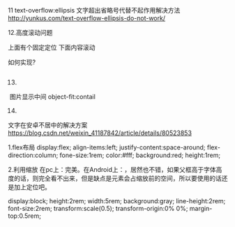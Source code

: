 11 text-overflow:ellipsis 文字超出省略号代替不起作用解决方法 http://yunkus.com/text-overflow-ellipsis-do-not-work/

12.高度滚动问题

上面有个固定定位
下面内容滚动

如何实现?
<div>
	<div class="u-title"></div>
	<div class="u-content"></div>
</div>
<style>
	.u-content{
		max-height: 500px;
		overflow: auto;
	}
</style>

13.
<img src="" alt="">
图片显示中间
object-fit:contail

14.
文字在安卓不居中的解决方案
https://blog.csdn.net/weixin_41187842/article/details/80523853


1.flex布局
display:flex;
align-items:left;
justify-content:space-around;
flex-direction:column;
fone-size:1rem;
color:#fff;
background:red;
height:1rem;

2.利用缩放
在pc上：完美。在Android上：，居然也不错，如果父框高于字体高度的话，则完全看不出来，但是缺点是元素会占缩放前的空间，所以要使用的话还是加上定位吧。

display:block;
height:2rem;
width:5rem;
background:gray;
line-height:2rem;
font-size:2rem;
transform:scale(0.5);
transform-origin:0% 0%;
margin-top:0.5rem;
